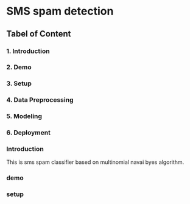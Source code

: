 # SMS spam detection <br>

## Tabel of Content<br>

### 1. Introduction<br>

### 2. Demo<br>

### 3. Setup<br>

### 4. Data Preprocessing<br>

### 5. Modeling<br>

### 6. Deployment<br>


### Introduction<br>
This is sms spam classifier based on multinomial navai byes algorithm. <br>


### demo<br>


### setup<br>


